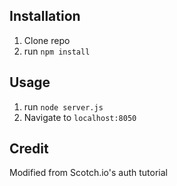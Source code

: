 ## Installation

1. Clone repo
2. run `npm install`

## Usage

1. run `node server.js`
2. Navigate to `localhost:8050`

## Credit

Modified from Scotch.io's auth tutorial
